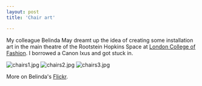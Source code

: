 ```yaml
---
layout: post
title: 'Chair art'

---
```


My colleague Belinda May dreamt up the idea of creating some installation art in the main theatre of the Rootstein Hopkins Space at <a href="http://www.fashion.arts.ac.uk">London College of Fashion</a>. I borrowed a Canon Ixus and got stuck in.

<img class="blog" src='http://www.strangerpixel.com/wordpress/wp-content/uploads/2007/08/chairs1.jpg' alt='chairs1.jpg' />
<img class="blog" src='http://www.strangerpixel.com/wordpress/wp-content/uploads/2007/08/chairs2.jpg' alt='chairs2.jpg' /> 
<img class="blog" src='http://www.strangerpixel.com/wordpress/wp-content/uploads/2007/08/chairs3.jpg' alt='chairs3.jpg' />

More on Belinda's <a href="http://www.flickr.com/photos/7473807@N05/1018925036/" target="_blank" >Flickr</a>.
